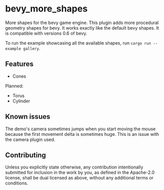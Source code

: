 # bevy_more_shapes
More shapes for the bevy game engine. This plugin adds more procedural geometry shapes for bevy.
It works exactly like the default bevy shapes. It is compatible with versions 0.6 of bevy.

To run the example showcasing all the available shapes, run `cargo run --example gallery`.

## Features

* Cones

Planned: 

* Torus
* Cylinder

## Known issues

The demo's camera sometimes jumps when you start moving the mouse because the first movement delta is sometimes huge. 
This is an issue with the camera plugin used.

## Contributing

Unless you explicitly state otherwise, any contribution intentionally submitted for inclusion in the work by you, as defined in the Apache-2.0 license, shall be dual licensed as above, without any additional terms or conditions.